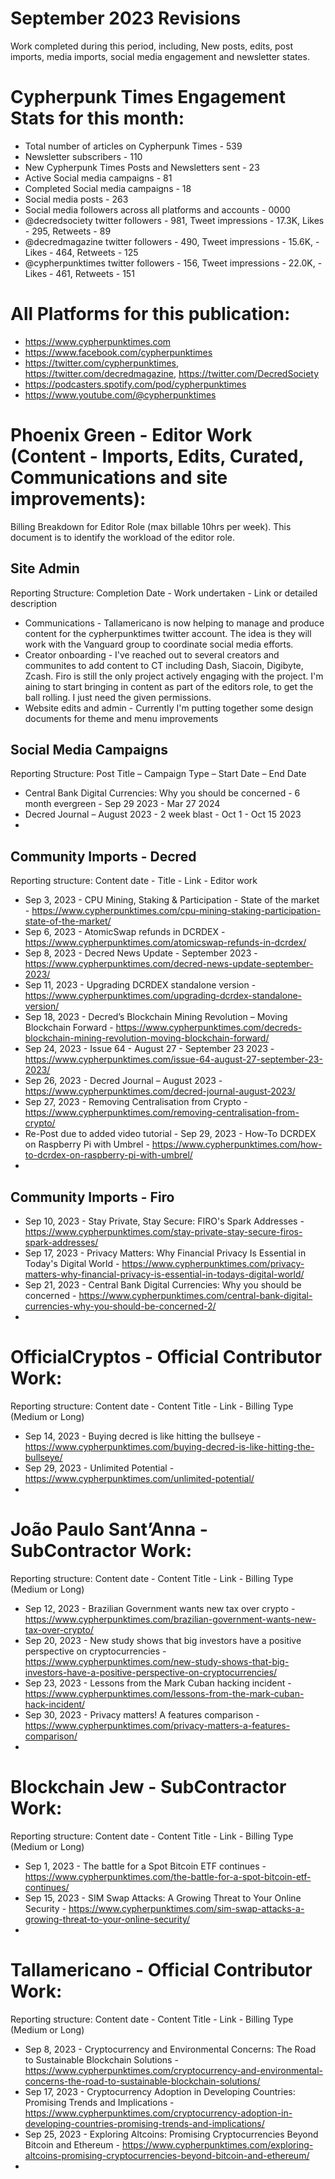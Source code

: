 # September 2023 Revisions
Work completed during this period, including, New posts, edits, post imports, media imports, social media engagement and newsletter states.

# Cypherpunk Times Engagement Stats for this month:
* Total number of articles on Cypherpunk Times -  539
* Newsletter subscribers - 110
* New Cypherpunk Times Posts and Newsletters sent - 23
* Active Social media campaigns - 81
* Completed Social media campaigns - 18
* Social media posts - 263
* Social media followers across all platforms and accounts - 0000
* @decredsociety twitter followers - 981, Tweet impressions - 17.3K, Likes - 295, Retweets - 89
* @decredmagazine twitter followers - 490, Tweet impressions - 15.6K, - Likes - 464, Retweets - 125
* @cypherpunktimes twitter followers - 156, Tweet impressions - 22.0K, - Likes - 461, Retweets - 151


# All Platforms for this publication:
* https://www.cypherpunktimes.com
* https://www.facebook.com/cypherpunktimes
* https://twitter.com/cypherpunktimes, https://twitter.com/decredmagazine, https://twitter.com/DecredSociety
* https://podcasters.spotify.com/pod/cypherpunktimes
* https://www.youtube.com/@cypherpunktimes


# Phoenix Green - Editor Work (Content - Imports, Edits, Curated, Communications and site improvements):

Billing Breakdown for Editor Role (max billable 10hrs per week).
This document is to identify the workload of the editor role.


## Site Admin
Reporting Structure: Completion Date - Work undertaken - Link or detailed description
* Communications - Tallamericano is now helping to manage and produce content for the cypherpunktimes twitter account. The idea is they will work with the Vanguard group to coordinate social media efforts. 
* Creator onboarding - I've reached out to several creators and communites to add content to CT including Dash, Siacoin, Digibyte, Zcash. Firo is still the only project actively engaging with the project. I'm aining to start bringing in content as part of the editors role, to get the ball rolling. I just need the given permissions.
* Website edits and admin - Currently I'm putting together some design documents for theme and menu improvements

## Social Media Campaigns 
Reporting Structure: Post Title – Campaign Type – Start Date – End Date
* Central Bank Digital Currencies: Why you should be concerned - 6 month evergreen - Sep 29 2023 - Mar 27 2024
* Decred Journal – August 2023 - 2 week blast - Oct 1 - Oct 15 2023
* 

## Community Imports - Decred
Reporting structure: Content date - Title - Link - Editor work
* Sep 3, 2023 - CPU Mining, Staking & Participation - State of the market - https://www.cypherpunktimes.com/cpu-mining-staking-participation-state-of-the-market/
* Sep 6, 2023 - AtomicSwap refunds in DCRDEX - https://www.cypherpunktimes.com/atomicswap-refunds-in-dcrdex/
* Sep 8, 2023 - Decred News Update - September 2023 - https://www.cypherpunktimes.com/decred-news-update-september-2023/
* Sep 11, 2023 - Upgrading DCRDEX standalone version - https://www.cypherpunktimes.com/upgrading-dcrdex-standalone-version/
* Sep 18, 2023 - Decred’s Blockchain Mining Revolution – Moving Blockchain Forward - https://www.cypherpunktimes.com/decreds-blockchain-mining-revolution-moving-blockchain-forward/
* Sep 24, 2023 - Issue 64 - August 27 - September 23 2023 - https://www.cypherpunktimes.com/issue-64-august-27-september-23-2023/
* Sep 26, 2023 - Decred Journal – August 2023 - https://www.cypherpunktimes.com/decred-journal-august-2023/
* Sep 27, 2023 - Removing Centralisation from Crypto - https://www.cypherpunktimes.com/removing-centralisation-from-crypto/
* Re-Post due to added video tutorial - Sep 29, 2023 - How-To DCRDEX on Raspberry Pi with Umbrel - https://www.cypherpunktimes.com/how-to-dcrdex-on-raspberry-pi-with-umbrel/
* 

## Community Imports - Firo
* Sep 10, 2023 - Stay Private, Stay Secure: FIRO's Spark Addresses - https://www.cypherpunktimes.com/stay-private-stay-secure-firos-spark-addresses/
* Sep 17, 2023 - Privacy Matters: Why Financial Privacy Is Essential in Today's Digital World - https://www.cypherpunktimes.com/privacy-matters-why-financial-privacy-is-essential-in-todays-digital-world/
* Sep 21, 2023 - Central Bank Digital Currencies: Why you should be concerned - https://www.cypherpunktimes.com/central-bank-digital-currencies-why-you-should-be-concerned-2/
* 

# OfficialCryptos - Official Contributor Work:
Reporting structure: Content date - Content Title - Link - Billing Type (Medium or Long)
* Sep 14, 2023 - Buying decred is like hitting the bullseye - https://www.cypherpunktimes.com/buying-decred-is-like-hitting-the-bullseye/
* Sep 29, 2023 - Unlimited Potential - https://www.cypherpunktimes.com/unlimited-potential/
* 

# João Paulo Sant’Anna - SubContractor Work:
Reporting structure: Content date - Content Title - Link - Billing Type (Medium or Long)
* Sep 12, 2023 - Brazilian Government wants new tax over crypto - https://www.cypherpunktimes.com/brazilian-government-wants-new-tax-over-crypto/
* Sep 20, 2023 - New study shows that big investors have a positive perspective on cryptocurrencies - https://www.cypherpunktimes.com/new-study-shows-that-big-investors-have-a-positive-perspective-on-cryptocurrencies/
* Sep 23, 2023 - Lessons from the Mark Cuban hacking incident - https://www.cypherpunktimes.com/lessons-from-the-mark-cuban-hack-incident/
* Sep 30, 2023 - Privacy matters! A features comparison - https://www.cypherpunktimes.com/privacy-matters-a-features-comparison/
* 

# Blockchain Jew - SubContractor Work:
Reporting structure: Content date - Content Title - Link - Billing Type (Medium or Long)
* Sep 1, 2023 - The battle for a Spot Bitcoin ETF continues - https://www.cypherpunktimes.com/the-battle-for-a-spot-bitcoin-etf-continues/
* Sep 15, 2023 - SIM Swap Attacks: A Growing Threat to Your Online Security - https://www.cypherpunktimes.com/sim-swap-attacks-a-growing-threat-to-your-online-security/
* 

# Tallamericano - Official Contributor Work:
Reporting structure: Content date - Content Title - Link - Billing Type (Medium or Long)
* Sep 8, 2023 - Cryptocurrency and Environmental Concerns: The Road to Sustainable Blockchain Solutions - https://www.cypherpunktimes.com/cryptocurrency-and-environmental-concerns-the-road-to-sustainable-blockchain-solutions/
* Sep 17, 2023 - Cryptocurrency Adoption in Developing Countries: Promising Trends and Implications - https://www.cypherpunktimes.com/cryptocurrency-adoption-in-developing-countries-promising-trends-and-implications/
* Sep 25, 2023 - Exploring Altcoins: Promising Cryptocurrencies Beyond Bitcoin and Ethereum - https://www.cypherpunktimes.com/exploring-altcoins-promising-cryptocurrencies-beyond-bitcoin-and-ethereum/
* 







